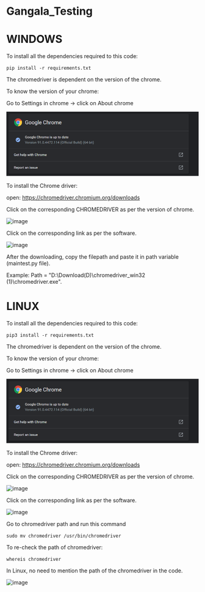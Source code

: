# Gangala_Testing
# WINDOWS
To install all the dependencies required to this code:
``` 
pip install -r requirements.txt 
```



The chromedriver is dependent on the version of the chrome.


To know the version of your chrome:

Go to Settings in chrome -> click on About chrome

![alt text](https://github.com/AlluDaddy/Gangala_Testing/blob/main/image.png?raw=true)

To install the Chrome driver:

open: https://chromedriver.chromium.org/downloads

Click on the corresponding CHROMEDRIVER as per the version of chrome.

![image](https://user-images.githubusercontent.com/60499478/123657865-d35bf580-d84e-11eb-87de-48883f889b0a.png)

Click on the corresponding link as per the software.

![image](https://user-images.githubusercontent.com/60499478/123658411-52e9c480-d84f-11eb-87f4-ec3b9365fd41.png)

After the downloading, copy the filepath and paste it in path variable (maintest.py file).

Example:  Path = "D:\Download(D)\chromedriver_win32 (1)\chromedriver.exe".

# LINUX

To install all the dependencies required to this code:

 ```
 pip3 install -r requirements.txt
 ```
 

The chromedriver is dependent on the version of the chrome.


To know the version of your chrome:

Go to Settings in chrome -> click on About chrome

![alt text](https://github.com/AlluDaddy/Gangala_Testing/blob/main/image.png?raw=true)

To install the Chrome driver:

open: https://chromedriver.chromium.org/downloads

Click on the corresponding CHROMEDRIVER as per the version of chrome.

![image](https://user-images.githubusercontent.com/60499478/123657865-d35bf580-d84e-11eb-87de-48883f889b0a.png)

Click on the corresponding link as per the software.

![image](https://user-images.githubusercontent.com/60499478/123658411-52e9c480-d84f-11eb-87f4-ec3b9365fd41.png)

Go to chromedriver path and run this command

```
sudo mv chromedriver /usr/bin/chromedriver
```

To re-check the path of chromedriver:
```
whereis chromedriver
```

In Linux, no need to mention the path of the chromedriver in the code. 

![image](https://user-images.githubusercontent.com/60499478/123985654-472f0700-d9e3-11eb-8de7-70a61402b013.png)





